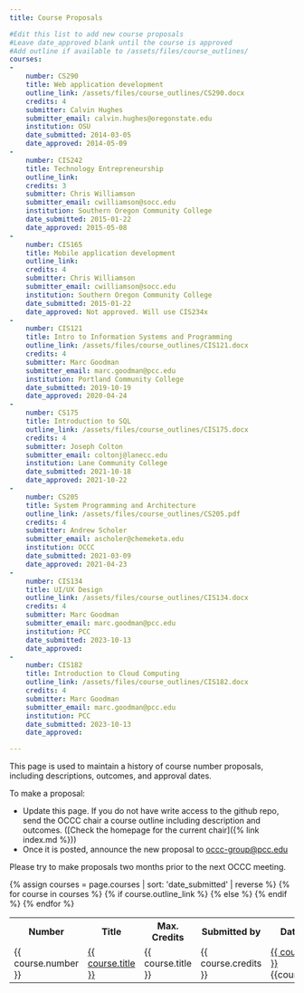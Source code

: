 ```yaml
---
title: Course Proposals

#Edit this list to add new course proposals
#Leave date_approved blank until the course is approved
#Add outline if available to /assets/files/course_outlines/
courses:
-
    number: CS290
    title: Web application development
    outline_link: /assets/files/course_outlines/CS290.docx
    credits: 4
    submitter: Calvin Hughes
    submitter_email: calvin.hughes@oregonstate.edu
    institution: OSU
    date_submitted: 2014-03-05
    date_approved: 2014-05-09
-
    number: CIS242
    title: Technology Entrepreneurship
    outline_link: 
    credits: 3
    submitter: Chris Williamson
    submitter_email: cwilliamson@socc.edu
    institution: Southern Oregon Community College
    date_submitted: 2015-01-22
    date_approved: 2015-05-08
-
    number: CIS165
    title: Mobile application development
    outline_link: 
    credits: 4
    submitter: Chris Williamson
    submitter_email: cwilliamson@socc.edu
    institution: Southern Oregon Community College
    date_submitted: 2015-01-22
    date_approved: Not approved. Will use CIS234x
-
    number: CIS121
    title: Intro to Information Systems and Programming
    outline_link: /assets/files/course_outlines/CIS121.docx
    credits: 4
    submitter: Marc Goodman
    submitter_email: marc.goodman@pcc.edu
    institution: Portland Community College
    date_submitted: 2019-10-19
    date_approved: 2020-04-24
-
    number: CS175
    title: Introduction to SQL
    outline_link: /assets/files/course_outlines/CIS175.docx
    credits: 4
    submitter: Joseph Colton
    submitter_email: coltonj@lanecc.edu
    institution: Lane Community College
    date_submitted: 2021-10-18
    date_approved: 2021-10-22
-
    number: CS205
    title: System Programming and Architecture
    outline_link: /assets/files/course_outlines/CS205.pdf
    credits: 4
    submitter: Andrew Scholer
    submitter_email: ascholer@chemeketa.edu
    institution: OCCC
    date_submitted: 2021-03-09
    date_approved: 2021-04-23
-
    number: CIS134
    title: UI/UX Design
    outline_link: /assets/files/course_outlines/CIS134.docx
    credits: 4
    submitter: Marc Goodman
    submitter_email: marc.goodman@pcc.edu
    institution: PCC
    date_submitted: 2023-10-13
    date_approved: 
-
    number: CIS182
    title: Introduction to Cloud Computing
    outline_link: /assets/files/course_outlines/CIS182.docx
    credits: 4
    submitter: Marc Goodman
    submitter_email: marc.goodman@pcc.edu
    institution: PCC
    date_submitted: 2023-10-13
    date_approved: 

---
```


This page is used to maintain a history of course number proposals, including descriptions,
outcomes, and approval dates.

To make a proposal:

* Update this page. If you do not have write access to the github repo, send the OCCC chair a
    course outline including description and outcomes. ([Check the homepage for the current chair]({% link index.md %}))
* Once it is posted, announce the new proposal to [occc-group@pcc.edu](mailto:occc-group@pcc.edu)

Please try to make proposals two months prior to the next OCCC meeting.

<table class="course-proposal-table">
  <colgroup>
    <col>
    <col class="left">
  </colgroup>
<tr>
    <th>Number</th><th>Title</th><th>Max. Credits</th><th>Submitted by</th><th>Date Submitted</th><th>Date Approved</th>
</tr>
{% assign courses = page.courses | sort: 'date_submitted' | reverse %}
{% for course in courses %}
<tr class="{{row_class}}">
    <td>{{ course.number }}</td>
    {% if course.outline_link  %}
    <td><a href="{{ course.outline_link }}">{{ course.title }}</a></td>
    {% else %}
    <td>{{ course.title }}</td>
    {% endif %}
    <td>{{ course.credits }}</td>
    <td><a href="mailto:{{course.submitter_email}}">{{ course.submitter }}</a> <br> {{course.institution}}</td>
    <td>{{ course.date_submitted }}</td>
    <td>{{ course.date_approved }}</td>
</tr>
{% endfor %}
</table>
